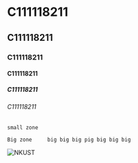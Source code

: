 # C111118211
## C111118211
### C111118211
#### C111118211
##### C111118211
###### C111118211

`small zone`

```Big zone     big big big pig big big big```

![NKUST](nkust.png "NKUST")
